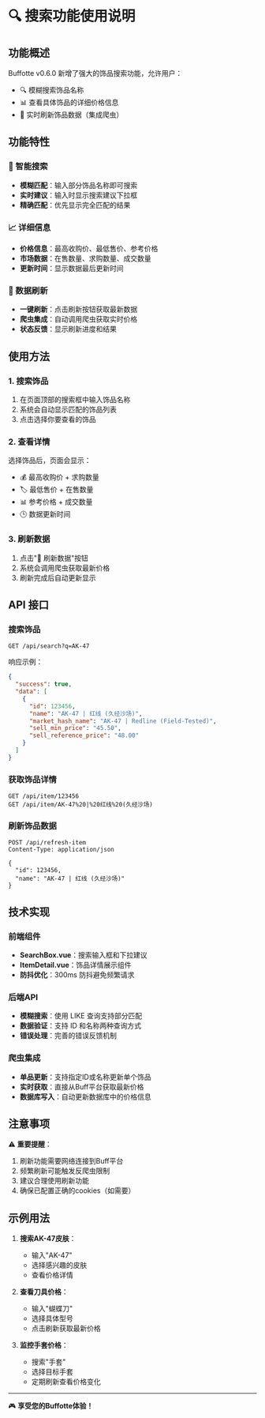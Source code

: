 # 🔍 搜索功能使用说明

## 功能概述

Buffotte v0.6.0 新增了强大的饰品搜索功能，允许用户：
- 🔍 模糊搜索饰品名称
- 📊 查看具体饰品的详细价格信息
- 🔄 实时刷新饰品数据（集成爬虫）

## 功能特性

### 🎯 智能搜索
- **模糊匹配**：输入部分饰品名称即可搜索
- **实时建议**：输入时显示搜索建议下拉框
- **精确匹配**：优先显示完全匹配的结果

### 📈 详细信息
- **价格信息**：最高收购价、最低售价、参考价格
- **市场数据**：在售数量、求购数量、成交数量
- **更新时间**：显示数据最后更新时间

### 🔄 数据刷新
- **一键刷新**：点击刷新按钮获取最新数据
- **爬虫集成**：自动调用爬虫获取实时价格
- **状态反馈**：显示刷新进度和结果

## 使用方法

### 1. 搜索饰品
1. 在页面顶部的搜索框中输入饰品名称
2. 系统会自动显示匹配的饰品列表
3. 点击选择你要查看的饰品

### 2. 查看详情
选择饰品后，页面会显示：
- 💰 最高收购价 + 求购数量
- 🏷️ 最低售价 + 在售数量  
- 📊 参考价格 + 成交数量
- 🕒 数据更新时间

### 3. 刷新数据
1. 点击"🔄 刷新数据"按钮
2. 系统会调用爬虫获取最新价格
3. 刷新完成后自动更新显示

## API 接口

### 搜索饰品
```
GET /api/search?q=AK-47
```

响应示例：
```json
{
  "success": true,
  "data": [
    {
      "id": 123456,
      "name": "AK-47 | 红线 (久经沙场)",
      "market_hash_name": "AK-47 | Redline (Field-Tested)",
      "sell_min_price": "45.50",
      "sell_reference_price": "48.00"
    }
  ]
}
```

### 获取饰品详情
```
GET /api/item/123456
GET /api/item/AK-47%20|%20红线%20(久经沙场)
```

### 刷新饰品数据
```
POST /api/refresh-item
Content-Type: application/json

{
  "id": 123456,
  "name": "AK-47 | 红线 (久经沙场)"
}
```

## 技术实现

### 前端组件
- **SearchBox.vue**：搜索输入框和下拉建议
- **ItemDetail.vue**：饰品详情展示组件
- **防抖优化**：300ms 防抖避免频繁请求

### 后端API
- **模糊搜索**：使用 LIKE 查询支持部分匹配
- **数据验证**：支持 ID 和名称两种查询方式
- **错误处理**：完善的错误反馈机制

### 爬虫集成
- **单品更新**：支持指定ID或名称更新单个饰品
- **实时获取**：直接从Buff平台获取最新价格
- **数据库写入**：自动更新数据库中的价格信息

## 注意事项

⚠️ **重要提醒**：
1. 刷新功能需要网络连接到Buff平台
2. 频繁刷新可能触发反爬虫限制
3. 建议合理使用刷新功能
4. 确保已配置正确的cookies（如需要）

## 示例用法

1. **搜索AK-47皮肤**：
   - 输入"AK-47"
   - 选择感兴趣的皮肤
   - 查看价格详情

2. **查看刀具价格**：
   - 输入"蝴蝶刀"
   - 选择具体型号
   - 点击刷新获取最新价格

3. **监控手套价格**：
   - 搜索"手套"
   - 选择目标手套
   - 定期刷新查看价格变化

---

🎮 **享受您的Buffotte体验！**